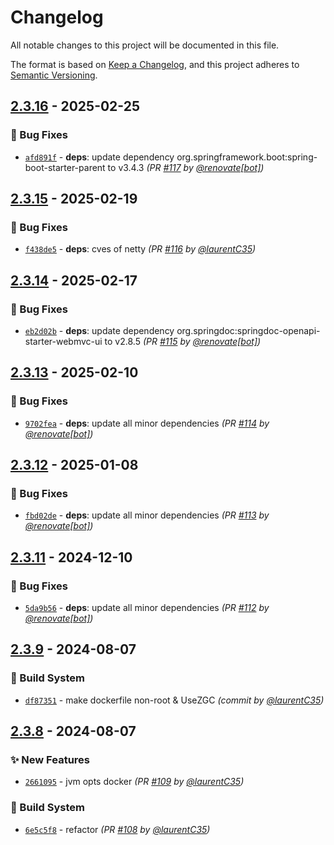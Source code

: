 # Changelog
All notable changes to this project will be documented in this file.

The format is based on [Keep a Changelog](https://keepachangelog.com/en/1.0.0/),
and this project adheres to [Semantic Versioning](https://semver.org/spec/v2.0.0.html).

## [2.3.16] - 2025-02-25
### :bug: Bug Fixes
- [`afd891f`](https://github.com/InseeFr/Public-Enemy-Back-Office/commit/afd891fe270312ced8ab91d55469e00e034f9287) - **deps**: update dependency org.springframework.boot:spring-boot-starter-parent to v3.4.3 *(PR [#117](https://github.com/InseeFr/Public-Enemy-Back-Office/pull/117) by [@renovate[bot]](https://github.com/apps/renovate))*


## [2.3.15] - 2025-02-19
### :bug: Bug Fixes
- [`f438de5`](https://github.com/InseeFr/Public-Enemy-Back-Office/commit/f438de526ef2d5c8a1042e76fd7c115a7d2f3bcf) - **deps**: cves of netty *(PR [#116](https://github.com/InseeFr/Public-Enemy-Back-Office/pull/116) by [@laurentC35](https://github.com/laurentC35))*


## [2.3.14] - 2025-02-17
### :bug: Bug Fixes
- [`eb2d02b`](https://github.com/InseeFr/Public-Enemy-Back-Office/commit/eb2d02b4f9150ca183cc008cc4ac9c3a84be79a7) - **deps**: update dependency org.springdoc:springdoc-openapi-starter-webmvc-ui to v2.8.5 *(PR [#115](https://github.com/InseeFr/Public-Enemy-Back-Office/pull/115) by [@renovate[bot]](https://github.com/apps/renovate))*


## [2.3.13] - 2025-02-10
### :bug: Bug Fixes
- [`9702fea`](https://github.com/InseeFr/Public-Enemy-Back-Office/commit/9702feaa6de82e628078e55fa6a7469e1a92d937) - **deps**: update all minor dependencies *(PR [#114](https://github.com/InseeFr/Public-Enemy-Back-Office/pull/114) by [@renovate[bot]](https://github.com/apps/renovate))*


## [2.3.12] - 2025-01-08
### :bug: Bug Fixes
- [`fbd02de`](https://github.com/InseeFr/Public-Enemy-Back-Office/commit/fbd02de1caa58cd4d82c6c7bc912432220ae416d) - **deps**: update all minor dependencies *(PR [#113](https://github.com/InseeFr/Public-Enemy-Back-Office/pull/113) by [@renovate[bot]](https://github.com/apps/renovate))*


## [2.3.11] - 2024-12-10
### :bug: Bug Fixes
- [`5da9b56`](https://github.com/InseeFr/Public-Enemy-Back-Office/commit/5da9b56f1bb07965f32a0b66afd0922085c99840) - **deps**: update all minor dependencies *(PR [#112](https://github.com/InseeFr/Public-Enemy-Back-Office/pull/112) by [@renovate[bot]](https://github.com/apps/renovate))*


## [2.3.9] - 2024-08-07
### :construction_worker: Build System
- [`df87351`](https://github.com/InseeFr/Public-Enemy-Back-Office/commit/df87351ff0daee2eb2730f078cb1e1ae2054cb6e) - make dockerfile non-root & UseZGC *(commit by [@laurentC35](https://github.com/laurentC35))*


## [2.3.8] - 2024-08-07
### :sparkles: New Features
- [`2661095`](https://github.com/InseeFr/Public-Enemy-Back-Office/commit/26610952090aae1504234987cfb617ba093604c9) - jvm opts docker *(PR [#109](https://github.com/InseeFr/Public-Enemy-Back-Office/pull/109) by [@laurentC35](https://github.com/laurentC35))*

### :construction_worker: Build System
- [`6e5c5f8`](https://github.com/InseeFr/Public-Enemy-Back-Office/commit/6e5c5f849f466ae6fa17eaedcb13ed8897036e93) - refactor *(PR [#108](https://github.com/InseeFr/Public-Enemy-Back-Office/pull/108) by [@laurentC35](https://github.com/laurentC35))*

[2.3.8]: https://github.com/InseeFr/Public-Enemy-Back-Office/compare/2.3.7...2.3.8
[2.3.9]: https://github.com/InseeFr/Public-Enemy-Back-Office/compare/2.3.8...2.3.9
[2.3.11]: https://github.com/InseeFr/Public-Enemy-Back-Office/compare/2.3.10...2.3.11
[2.3.12]: https://github.com/InseeFr/Public-Enemy-Back-Office/compare/2.3.11...2.3.12
[2.3.13]: https://github.com/InseeFr/Public-Enemy-Back-Office/compare/2.3.12...2.3.13
[2.3.14]: https://github.com/InseeFr/Public-Enemy-Back-Office/compare/2.3.13...2.3.14
[2.3.15]: https://github.com/InseeFr/Public-Enemy-Back-Office/compare/2.3.14...2.3.15
[2.3.16]: https://github.com/InseeFr/Public-Enemy-Back-Office/compare/2.3.15...2.3.16
